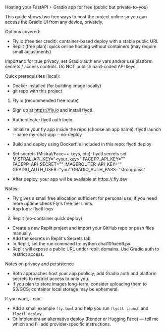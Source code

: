 Hosting your FastAPI + Gradio app for free (public but private-to-you)

This guide shows two free ways to host the project online so you can access the Gradio UI from any device, privately.

Options covered:
- Fly.io (free tier credit): container-based deploy with a stable public URL
- Replit (free plan): quick online hosting without containers (may require small adjustments)

Important: for true privacy, set Gradio auth env vars and/or use platform secrets / access controls. Do NOT publish hard-coded API keys.

Quick prerequisites (local):
- Docker installed (for building image locally)
- git repo with this project

1) Fly.io (recommended free route)
- Sign up at https://fly.io and install flyctl.
- Authenticate:
  flyctl auth login

- Initialize your fly app inside the repo (choose an app name):
  flyctl launch --name my-chat-app --no-deploy

- Build and deploy using Dockerfile included in this repo:
  flyctl deploy

- Set secrets (Mistral/Face++ keys, etc):
  flyctl secrets set MISTRAL_API_KEY="<your_key>" FACEPP_API_KEY="<key>" FACEPP_API_SECRET="<secret>" IMAGEROUTER_API_KEY="<key>" GRADIO_AUTH_USER="you" GRADIO_AUTH_PASS="strongpass"

- After deploy, your app will be available at https://<appname>.fly.dev

Notes:
- Fly gives a small free allocation sufficient for personal use; if you need more uptime check Fly's free tier limits.
- App logs: flyctl logs

2) Replit (no-container quick deploy)
- Create a new Replit project and import your GitHub repo or push files manually.
- Add the secrets in Replit's Secrets tab.
- In Replit, set the run command to: python chat10fixed6.py
- Replit will expose a public URL under replit domains. Use Gradio auth to restrict access.

Notes on privacy and persistence
- Both approaches host your app publicly; add Gradio auth and platform secrets to restrict access to only you.
- If you plan to store images long-term, consider uploading them to S3/GCS; container local storage may be ephemeral.

If you want, I can: 
- Add a small example `fly.toml` and help you run `flyctl launch` and `flyctl deploy`.
- Or implement an alternative deploy (Render or Hugging Face) — tell me which and I'll add provider-specific instructions.
